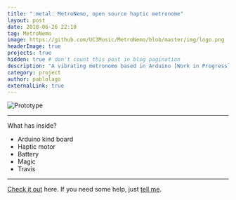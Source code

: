 ```yaml
---
title: ":metal: MetroNemo, open source haptic metronome"
layout: post
date: 2018-06-26 22:10
tag: MetroNemo
image: https://github.com/UC3Music/MetroNemo/blob/master/img/logo.png
headerImage: true
projects: true
hidden: true # don't count this post in blog pagination
description: "A vibrating metronome based in Arduino [Work in Progress]"
category: project
author: pablolago
externalLink: true
---
```


![Prototype](https://github.com/UC3Music/MetroNemo/blob/master/img/FirstApproach.jpg)

---

What has inside?

- Arduino kind board
- Haptic motor
- Battery
- Magic
- Travis
---

[Check it out](https://github.com/UC3Music/MetroNemo) here.
If you need some help, just [tell me](https://github.com/UC3Music/MetroNemo/issues).

